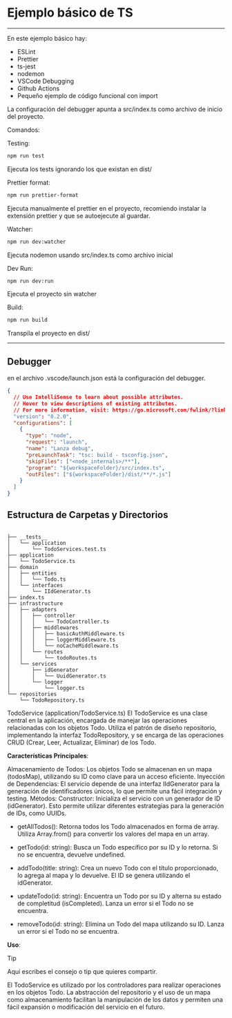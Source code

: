 # Ejemplo básico de TS

---

En este ejemplo básico hay:

- ESLint
- Prettier
- ts-jest
- nodemon
- VSCode Debugging
- Github Actions
- Pequeño ejemplo de código funcional con import

La configuración del debugger apunta a src/index.ts como archivo de inicio del proyecto.

Comandos:

Testing:

```sh
npm run test
```

Ejecuta los tests ignorando los que existan en dist/

Prettier format:

```sh
npm run prettier-format
```

Ejecuta manualmente el prettier en el proyecto, recomiendo instalar la extensión prettier y que se autoejecute al guardar.

Watcher:

```sh
npm run dev:watcher
```

Ejecuta nodemon usando src/index.ts como archivo inicial

Dev Run:

```sh
npm run dev:run
```

Ejecuta el proyecto sin watcher

Build:

```sh
npm run build
```

Transpila el proyecto en dist/

---

## Debugger

en el archivo .vscode/launch.json está la configuración del debugger.

```json
{
  // Use IntelliSense to learn about possible attributes.
  // Hover to view descriptions of existing attributes.
  // For more information, visit: https://go.microsoft.com/fwlink/?linkid=830387
  "version": "0.2.0",
  "configurations": [
    {
      "type": "node",
      "request": "launch",
      "name": "Lanza debug",
      "preLaunchTask": "tsc: build - tsconfig.json",
      "skipFiles": ["<node_internals>/**"],
      "program": "${workspaceFolder}/src/index.ts",
      "outFiles": ["${workspaceFolder}/dist/**/*.js"]
    }
  ]
}
```

## Estructura de Carpetas y Directorios

```

├── __tests__
│   └── application
│       └── TodoServices.test.ts
├── application
│   └── TodoService.ts
├── domain
│   ├── entities
│   │   └── Todo.ts
│   └── interfaces
│       └── IIdGenerator.ts
├── index.ts
├── infrastructure
│   ├── adapters
│   │   ├── controller
│   │   │   └── TodoController.ts
│   │   ├── middlewares
│   │   │   ├── basicAuthMiddleware.ts
│   │   │   ├── loggerMiddleware.ts
│   │   │   └── noCacheMiddleware.ts
│   │   └── routes
│   │       └── todoRoutes.ts
│   └── services
│       ├── idGenerator
│       │   └── UuidGenerator.ts
│       └── logger
│           └── logger.ts
└── repositories
    └── TodoRepository.ts

```

TodoService (application/TodoService.ts)
El TodoService es una clase central en la aplicación, encargada de manejar las operaciones relacionadas con los objetos Todo. Utiliza el patrón de diseño repositorio, implementando la interfaz TodoRepository, y se encarga de las operaciones CRUD (Crear, Leer, Actualizar, Eliminar) de los Todo.

**Características Principales**:

Almacenamiento de Todos: Los objetos Todo se almacenan en un mapa (todosMap), utilizando su ID como clave para un acceso eficiente.
Inyección de Dependencias: El servicio depende de una interfaz IIdGenerator para la generación de identificadores únicos, lo que permite una fácil integración y testing.
Métodos:
Constructor: Inicializa el servicio con un generador de ID (idGenerator). Esto permite utilizar diferentes estrategias para la generación de IDs, como UUIDs.

 - getAllTodos(): Retorna todos los Todo almacenados en forma de array. Utiliza Array.from() para convertir los valores del mapa en un array.

 - getTodo(id: string): Busca un Todo específico por su ID y lo retorna. Si no se encuentra, devuelve undefined.

 - addTodo(title: string): Crea un nuevo Todo con el título proporcionado, lo agrega al mapa y lo devuelve. El ID se genera utilizando el idGenerator.

 - updateTodo(id: string): Encuentra un Todo por su ID y alterna su estado de completitud (isCompleted). Lanza un error si el Todo no se encuentra.

 - removeTodo(id: string): Elimina un Todo del mapa utilizando su ID. Lanza un error si el Todo no se encuentra.

**Uso**:
> [!TIP]
> Aquí escribes el consejo o tip que quieres compartir.


El TodoService es utilizado por los controladores para realizar operaciones en los objetos Todo. La abstracción del repositorio y el uso de un mapa como almacenamiento facilitan la manipulación de los datos y permiten una fácil expansión o modificación del servicio en el futuro.
